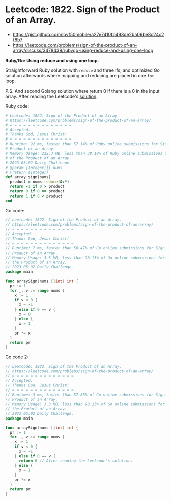 # Leetcode: 1822. Sign of the Product of an Array.

- https://gist.github.com/lbvf50mobile/a27e7410fb493de2ba06be8c24c2f8b7
- https://leetcode.com/problems/sign-of-the-product-of-an-array/discuss/3478439/rubygo-using-reduce-and-using-one-loop

**Ruby/Go: Using reduce and using one loop.**

Straightforward Ruby solution with `reduce` and three ifs, and optimized Go
solution afterwards where mapping and reducing are placed in one `for` loop.

P.S. And second Golang solution where return 0 if there is a 0 in the input
array. After reading the Leetcode's [solution](https://leetcode.com/problems/sign-of-the-product-of-an-array/solution/).


Ruby code:
```Ruby
# Leetcode: 1822. Sign of the Product of an Array.
# https://leetcode.com/problems/sign-of-the-product-of-an-array/
# = = = = = = = = = = = = = =
# Accepted.
# Thanks God, Jesus Christ!
# = = = = = = = = = = = = = =
# Runtime: 92 ms, faster than 57.14% of Ruby online submissions for Sign of the
# Product of an Array.
# Memory Usage: 212.3 MB, less than 38.10% of Ruby online submissions for Sign
# of the Product of an Array.
# 2023.05.02 Daily Challenge.
# @param {Integer[]} nums
# @return {Integer}
def array_sign(nums)
  product = nums.reduce(&:*)
  return -1 if 0 > product
  return 0 if 0 == product
  return 1 if 0 < product
end
```

Go code:
```Go
// Leetcode: 1822. Sign of the Product of an Array.
// https://leetcode.com/problems/sign-of-the-product-of-an-array/
// = = = = = = = = = = = = = =
// Accepted.
// Thanks God, Jesus Christ!
// = = = = = = = = = = = = = =
// Runtime: 7 ms, faster than 50.47% of Go online submissions for Sign of the
// Product of an Array.
// Memory Usage: 3.3 MB, less than 98.13% of Go online submissions for Sign of
// the Product of an Array.
// 2023.05.02 Daily Challenge.
package main

func arraySign(nums []int) int {
  pr := 1
  for _, v := range nums {
    x := 1
    if v < 0 {
      x = -1
    } else if 0 == v {
      x = 0
    } else {
      x = 1
    }
    pr *= x
  }
  return pr
}
```

Go code 2:
```Go
// Leetcode: 1822. Sign of the Product of an Array.
// https://leetcode.com/problems/sign-of-the-product-of-an-array/
// = = = = = = = = = = = = = =
// Accepted.
// Thanks God, Jesus Christ!
// = = = = = = = = = = = = = =
// Runtime: 3 ms, faster than 87.85% of Go online submissions for Sign of the
// Product of an Array.
// Memory Usage: 3.3 MB, less than 98.13% of Go online submissions for Sign of
// the Product of an Array.
// 2023.05.02 Daily Challenge.
package main

func arraySign(nums []int) int {
  pr := 1
  for _, v := range nums {
    x := 1
    if v < 0 {
      x = -1
    } else if 0 == v {
      return 0 // After reading the Leetcode's solution.
    } else {
      x = 1
    }
    pr *= x
  }
  return pr
}
```
